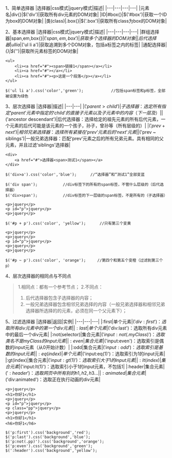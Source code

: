 1、简单选择器
|选择器|css模式|jquery模式|描述|
|---|---|---|---|
|元素名|div{}|$('div')|获取所有div元素的DOM对象|
|ID|#box{}|$('#box')|获取一个ID为box的DOM对象|
|类(class)|.box{}|$('.box')|获取所有class为box的DOM对象|

2、基本选择器
|选择器|css模式|jquery模式|描述|
|---|---|---|---|
|群组选择器|span,em,box{}|$('span,em,box')|获取多个选择器的DOM对象|
|后代选择器|ul li a{}|$('ul li a')|获取追溯到多个DOM对象，包括a标签之内的标签|
|通配选择器|*{}|$('*')|获取所元素标签的DOM对象|
```
<ul>
    <li><a href="#"><span>链接1</span></a></li>
    <li><a href="#"></a></li>
    <li><a href="#"><p>这是一个段落</p></a></li>
</ul>

$('ul li a').css('color','green');            //包括span标签和p标签，全部被设置为绿色
```

3、层次选择器
|选择器|描述|
|---|---|
|$('parent > child')|子选择器：选定所有指定‘parent’元素中指定的‘child’的直接子元素以及子元素中的内容（下一层及）|
|$('ancestor descendant')|后代选择器：选择给定的祖先元素的所有后代元素，一个元素的后代可能是该元素的一个孩子，孙子，曾孙等（所有层级的）|
|$('prev + next')|相邻兄弟选择器：选择所有紧接在‘prev’元素后的‘next’元素|
|$('prev ~ siblings')|一般兄弟选择器：匹配‘prev’元素之后的所有兄弟元素。具有相同的父元素，并且过滤‘siblings’选择器|
```子选择器
<div>
    <a href="#">选择器<span>测试1</span></a>
</div>

$('div>a').css('color','blue');      //“选择器”和“测试1”全部变蓝
```
```子选择器与后代选择器的区别
$('div span');           //div标签下的所有的span标签，不管什么层级的（后代选择器）
$('div>span');           //div标签的下一层级的span标签，不是所有的（子选择器）
```
```相邻兄弟选择器
<p>jquery</p>
<p id="p">jquery</p>
<p>jquery</p>

$('#p + p').css('color', 'yellow');      //只有第三个变黄
```
```一般兄弟选择器
<p>jquery</p>
<p>jquery</p>
<p id="p">jquery</p>
<p>jquery</p>
<p>jquery</p>

$('#p ~ p').css('color', 'orange');     //第四个和第五个变橙（过滤到第三个p）
```

4、层次选择器的相同点与不同点
> 1.相同点：都有一个参考节点；
> 2.不同点：
> 1. 后代选择器包含子选择器的内容；
> 2. 一般兄弟选择器包含相邻兄弟选择的内容（一般兄弟选择器和相邻兄弟选择器所选择的的元素，必须在同一个父元素下）；

5、过滤选择器
|选择器|返回|实例|
|---|---|---|
|:first|单个元素|$('div:first')：选取所有div元素中的第一个div元素|
|:last|单个元素|$('div:last')：选取所有div元素中的最后一个div元素|
|:not(selector)|集合元素|$('input:not(.myClass)')：选取类名不是myClass的input元素|
|:even|集合元素|$('input:even')：选取索引是偶数的input元素（从0开始计数）|
|:odd|集合元素|$('input:odd')：选取索引是基数的input元素|
|:eq(index)|单个元素|$('input:eq(1)')：选取索引为1的input元素|
|:gt(index)|集合元素|$('input:gt(1)')：选取索引大于1的input元素|
|:lt(index)|集合元素|$('input:lt(1)')：选取索引小于1的input元素，不包括1|
|:header|集合元素|$(':header')：选取网页中所有别的h1,h2,h3...|
|:animated|集合元素|$('div:animated')：选取正在执行动画的div元素|
```
<p>jquery</p>
<h1>你好1</h1>
<p>jquery</p>
<p id="p">jquery</p>
<p class="pp">jquery</p>
<p>jquery</p>
<h1>你好1</h1>
<h6>你好1</h6>

$('p:first').css('background','red');
$('p:last').css('background','blue');
$('p:not(.pp)').css('background','orange');
$('p:even').css('background','green');
$(':header').css('background','yellow');
```
